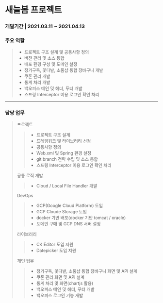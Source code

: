 # 새늘봄 프로젝트
### 개발기간 | 2021.03.11 ~ 2021.04.13

### 주요 역할
> - 프로젝트 구조 설계 및 공통사항 정의
> - 버전 관리 및 소스 통합
> - 배포 환경 구성 및 도메인 설정
> - 정기구독, 꽃다발, 소품샵 통합 장바구니 개발
> - 쿠폰 관리 개발
> - 통계 처리 개발
> - 백오피스 메인 및 헤더, 푸터 개발
> - 스프링 Interceptor 이용 로그인 확인 처리
<hr/>

### 담당 업무
> 프로젝트
> > - 프로젝트 구조 설계
> > - 프레임워크 및 라이브러리 선정
> > - 공통사항 정의
> > - Web.xml 및 Spring 환경 설정
> > - git branch 전략 수립 및 소스 통합
> > - 스프링 Interceptor 이용 로그인 확인 처리
> 
> 공통 로직 개발
> > - Cloud / Local File Handler 개발 
>
> DevOps
> > - GCP(Google Cloud Platform) 도입
> > - GCP Cloude Storage 도입
> > - docker 기반 배포(docker 기반 tomcat / oracle)
> > - 도메인 구매 및 GCP DNS 서버 설정
>
> 라이브러리
> > - CK Editor 도입 지원
> > - Datepicker 도입 지원
> 
> 개인 업무
> > - 정기구독, 꽃다발, 소품샵 통합 장바구니 화면 및 API 설계
> > - 쿠폰 관리 화면 및 API 설계
> > - 통계 처리 및 화면(chartjs 활용)
> > - 백오피스 메인 및 헤더, 푸터 개발
> > - 백오피스 로그인 기능 개발
